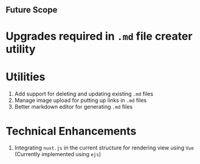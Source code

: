 ## Future Scope

# Upgrades required in `.md` file creater utility

# Utilities
1. Add support for deleting and updating existing `.md` files
2. Manage image upload for putting up links in `.md` files
3. Better markdown editor for generating `.md` files

# Technical Enhancements
1. Integrating `nuxt.js` in the current structure for rendering view using `Vue` (Currently implemented using `ejs`)